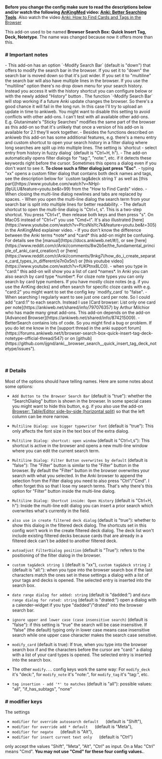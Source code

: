 <b>Before you change the config make sure to read the descriptions below and/or watch the 
following [AnKingMed](https://www.ankingmed.com/) video: 
[Anki: Better Searching Tools](https://www.youtube.com/watch?v=PlcsNIsYc7k)</b>. Also watch
the video [Anki: How to Find Cards and Tags in the Browser](https://www.youtube.com/watch?v=NHpl-j9pULU)

This add-on used to be named <b>Browser Search Box: Quick Insert Tag, Deck, Notetype</b>. The name
was changed because now it offers more than this.

<h3># Important notes</h3>
- This add-on has an option `-Modify Search Bar` (default is "down") that offers to modify the 
search bar in the browser. If you set it to "down" the search bar is moved down so that it's just
wider. If you set it to "multiline" the search bar will also have multiple lines in the
browser. If you use the "multiline" option there's no drop down menu for your search history. 
Instead you access it with the history shortcut you can configure below or with the newly 
added "History" button .
The function `-Modify Search Bar` will stop working if a future Anki update changes the browser. 
So there's a good chance it will fail in the long run. In this case I'll try to upload an 
update in time to ankiweb.
You might want to disable this setting to avoid conflicts with other add-ons. I can't test with
all available other add-ons. E.g. Glutanimate's "Sticky Searches" modifies the same part of the 
browser as this add-on so that it's unlikely that once a version of his add-on is available for 2.1 
they'll work together.
- Besides the functions described on ankiweb this add-on has some additional features, e.g. there's
a menu entry and custom shortcut to open your search history in a filter dialog where long searches 
are split up into multiple lines. The setting is 
`shortcut - select entry from history in fuzzy dialog` (default is "Ctrl+H, h").
- The add-on automatically opens filter dialogs for "tag:", "note:", etc. if it detects these
keywords right before the cursor. Sometimes this opens a dialog even if you don't want to see it.
<b>To close such a filter dialog just press "Esc"</b>.
- typing "xx" opens a custom filter dialog that contains both deck names and tags, see the 
description below for `custom tag&deck string 1` as well as 
[this part](https://www.youtube.com/watch?v=NHpl-j9pULU&feature=youtu.be&t=99) from the 
"How to Find Cards" video.
- When closing the multi-line dialog newlines and tabs are replaced by spaces.
- When you open the multi-line dialog the search term from your search bar is split into multiple
lines for better readability.
- The default shortcut to open the multi-line dialog is "Ctrl+t, s". This is a two-step shortcut.
You press "Ctrl+t", then release both keys and then press "s". On MacOS instead of "Ctrl+t" you 
use "Cmd+t". It's also illustrated [here](https://www.youtube.com/watch?v=PlcsNIsYc7k&feature=youtu.be&t=305)
in the AnKingMed explainer video.
- If you don't know the difference between the Anki terms *note* and *card* this add-on might be 
confusing. For details see the [manual](https://docs.ankiweb.net/#/), or see 
[here](https://www.reddit.com/r/Anki/comments/8w2b5e/the_fundamental_principle_of_anki_card_creation/) 
or 
[here](https://www.reddit.com/r/Anki/comments/9nkg7i/how_do_i_create_separate_card_types_in_different/e7n0x5n/) or [this youtube video](https://www.youtube.com/watch?v=fUKPtnx8LC0).
- when you type in "card:" this add-on will show you a list of card *names*. In Anki you can also
search by card type *number*. For cloze note types you can only search by card type numbers. If 
you have mostly cloze notes (e.g. if you use the AnKing decks) and often search for specific 
cloze cards with e.g. "card:2" you might want to set the config key `modify_card` to "false".
- When searching I regularly want to see just one card per note. So I could add "card:1" to each search. 
Instead I use [Card browser: List only one card per note](https://ankiweb.net/shared/info/797076357) 
by Arthur Milchior who has made many great add-ons. This add-on depends on the add-on 
[Advanced Browser](https://ankiweb.net/shared/info/874215009).
- BetterSearch contains lots of code. So you might find a bug or problem. If you do let me know
in the [support thread in the anki support forum](https://forums.ankiweb.net/t/browser-search-box-quick-insert-tag-deck-notetype-official-thread/547) or on [github](https://github.com/ijgnd/anki__browser_search__quick_insert_tag_deck_notetype/issues").

&nbsp;

<h3># Details</h3>
Most of the options should have telling names. Here are some notes about some options:

- `Add Button to the Browser Search Bar` (default is "true"): whether the "SearchDialog" 
button is shown in the browser. In some special cases you might want to hide this button, e.g.
if you also use the add-on
[Browser: Table/Editor side-by-side (horizontal split)](https://ankiweb.net/shared/info/831846358)
so that the left column can be more narrow.
- `Multiline Dialog: use bigger typewriter font` (default is "true"): This only affects the font 
size in the text box of the extra dialog.
- `Multiline Dialog: shortcut: open window` (default is "Ctrl+t,s"): This shortcut is 
active in the browser and opens a new multi-line window where you can edit the current 
search term.
- `Multiline Dialog: Filter Button overwrites by default` (default is "false"): The "Filter"
button is similar to the "Filter" button in the browser. By default the "Filter" button in the browser
overwrites your search with what you selected. In the Anki browser to append the selection from
the Filter dialog you need to also press "Ctrl"/"Cmd". I often forget this so that I lose 
my search terms. That's why there's this option for "Filter" button inside the multi-line dialog.
- `Multiline Dialog: Shortcut inside: Open History` (default is "Ctrl+H, h"): Inside the multi-line
edit dialog you can insert a prior search which overwrites what's currently in the field.

- `also use in create filtered deck dialog` (default is "true"): whether to show this dialog in the 
filtered deck dialog. The shortcuts set in this config won't work in the create filtered deck 
dialog. 
The deck list won't include existing filtered decks because cards that are already in a filtered 
deck can't be added to another filtered deck.

- `autoadjust FilterDialog position` (default is "True"): refers to the positioning of the filter
dialog in the browser.

- `custom tag&deck string 1` (default is "xx"), `custom tag&deck string 2` (default is "all:"): when 
you type into the browser search box if the last characters match the ones set in these settings 
a dialog with a list of your tags and decks is opened. The selected entry is inserted into the 
search box.

- `date range dialog for added: string` (default is "dadded:") and 
`date range dialog for rated: string` (default is "drated:") open a dialog with a calender-widget
if you type "dadded"/"drated" into the browser search bar.

- `ignore upper and lower case (case insensitive search)` (default is "false"): if this setting 
is "true" the search will be case insensitive. If "false" (the default) typing only in lower case 
means case insensitive search while one upper case character makes the search case sensitive.

- `modify_card` (default is true): If true, when you type into the browser search box if and the 
characters before the cursor are "card:" a dialog with a list of your card types is opened. 
The selected entry is inserted into the search box.
- The other `modify...` config keys work the same way: For `modify_deck` it's "deck:", for 
`modify_note` it's "note:", for `modify_tag` it's "tag:", etc. 

- `tag insertion - add '*' to matches` (default is "all"): possible values: "all", "if_has_subtags",
"none"

<h3># modifier keys</h3>
The settings

-  `modifier for override autosearch default`&nbsp;&nbsp;&nbsp;&nbsp;&nbsp;&nbsp;(default is "Shift"), 
-  `modifier for override add * default`&nbsp;&nbsp;&nbsp;&nbsp;&nbsp;&nbsp;(default is "Meta"), 
-  `modifier for negate`&nbsp;&nbsp;&nbsp;&nbsp;&nbsp;&nbsp;(default is "Alt"),
-  `modifier for insert current text only`&nbsp;&nbsp;&nbsp;&nbsp;&nbsp;&nbsp;(default is "Ctrl")

only accept the values "Shift", "Meta", "Alt", "Ctrl" as input. On a Mac "Ctrl" means "Cmd". 
**You may not use "Cmd" for these four config values.**.
